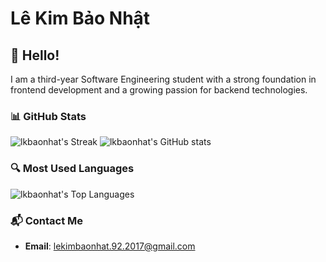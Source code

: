 # Lê Kim Bảo Nhật

## 👋 Hello!
I am a third-year Software Engineering student with a strong foundation in frontend development and a growing passion for backend technologies.

### 📊 GitHub Stats

![lkbaonhat's Streak](https://github-readme-streak-stats.herokuapp.com/?user=lkbaonhat&theme=blueberry&hide_border=true)
![lkbaonhat's GitHub stats](https://github-readme-stats.vercel.app/api?username=lkbaonhat&show_icons=true&theme=tokyonight)

### 🔍 Most Used Languages

![lkbaonhat's Top Languages](https://github-readme-stats.vercel.app/api/top-langs/?username=lkbaonhat&theme=blueberry&show_icons=true&hide_border=true&layout=compact)

### 📬 Contact Me
- **Email**: [lekimbaonhat.92.2017@gmail.com](mailto:lekimbaonhat.92.2017@gmail.com)
